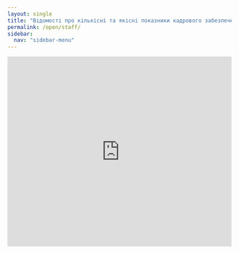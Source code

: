```yaml
---
layout: single
title: "Відомості про кількісні та якісні показники кадрового забезпечення освітньої діяльності у сфері загальної середньої освіти"
permalink: /open/staff/
sidebar:
  nav: "sidebar-menu"
---
```


<div style="left: 0; width: 100%; height: 0; position: relative; padding-bottom: 85.0847%;"><iframe src="https://drive.google.com/file/d/1NLmuCGSUkP6nHkW5rnIC3gx2O4u3IDuY/preview" style="border: 0; top: 0; left: 0; width: 100%; height: 100%; position: absolute;" allowfullscreen></iframe></div>
